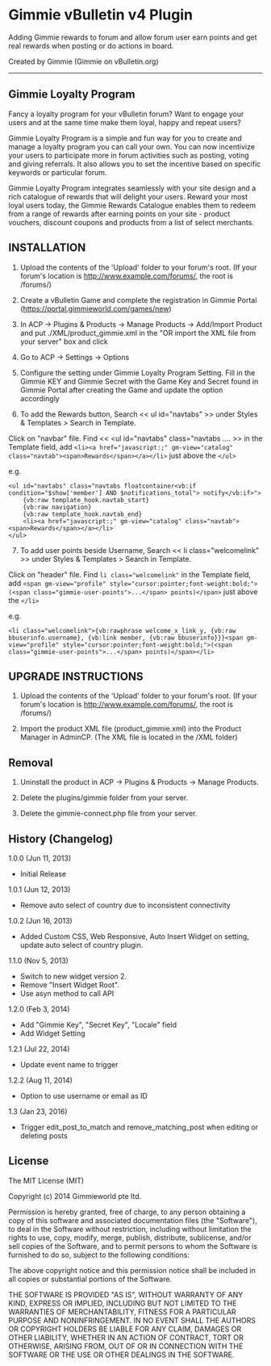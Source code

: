# Gimmie vBulletin v4 Plugin

Adding Gimmie rewards to forum and allow forum user earn points and get real rewards when posting or do actions in board.


Created by Gimmie (Gimmie on vBulletin.org)

---------------------------------------------

Gimmie Loyalty Program
------------------------------
Fancy a loyalty program for your vBulletin forum? Want to engage your users and at the same time make them loyal, happy and repeat users?

Gimmie Loyalty Program is a simple and fun way for you to create and manage a loyalty program you can call your own. You can now incentivize your users to participate more in forum activities such as posting, voting and giving referrals.  It also allows you to set the incentive based on specific keywords or particular forum.

Gimmie Loyalty Program integrates seamlessly with your site design and a rich catalogue of rewards that will delight your users. Reward your most loyal users today,  the Gimmie Rewards Catalogue enables them to redeem from a range of rewards after earning points on your site - product vouchers, discount coupons and products from a list of select merchants.

INSTALLATION
-----------------------

1. Upload the contents of the 'Upload' folder to your forum's root.
  (If your forum's location is http://www.example.com/forums/, the root is /forums/)

2. Create a vBulletin Game and complete the registration in Gimmie Portal (https://portal.gimmieworld.com/games/new)

3. In ACP -> Plugins & Products -> Manage Products -> Add/Import Product and put
   ./XML/product_gimmie.xml
   in the "OR import the XML file from your server" box and click

4. Go to ACP -> Settings -> Options

5. Configure the setting under Gimmie Loyalty Program Setting. Fill in the Gimmie KEY and Gimmie Secret with the Game Key and Secret found in Gimmie Portal after creating the Game and update the option accordingly

6. To add the Rewards button, Search << ul id="navtabs" >> under Styles & Templates > Search in Template.

  Click on "navbar" file. Find << <ul id="navtabs" class="navtabs .... >> in the Template field,
  add `<li><a href="javascript:;" gm-view="catalog" class="navtab"><span>Rewards</span></a></li>` just above the `</ul>`

  e.g.
  ```
  <ul id="navtabs" class="navtabs floatcontainer<vb:if condition="$show['member'] AND $notifications_total"> notify</vb:if>">
      {vb:raw template_hook.navtab_start}
      {vb:raw navigation}
      {vb:raw template_hook.navtab_end}
      <li><a href="javascript:;" gm-view="catalog" class="navtab"><span>Rewards</span></a></li>
  </ul>
  ```
7. To add user points beside Username, Search << li class="welcomelink" >> under Styles & Templates > Search in Template.

  Click on "header" file. Find `li class="welcomelink"` in the Template field, add `<span gm-view="profile" style="cursor:pointer;font-weight:bold;">(<span class="gimmie-user-points">...</span> points)</span>` just above the `</li>`

  e.g.
  ```
  <li class="welcomelink">{vb:rawphrase welcome_x_link_y, {vb:raw bbuserinfo.username}, {vb:link member, {vb:raw bbuserinfo}}}<span gm-view="profile" style="cursor:pointer;font-weight:bold;">(<span class="gimmie-user-points">...</span> points)</span></li>
  ```

UPGRADE INSTRUCTIONS
----------------------------------------
1. Upload the contents of the 'Upload' folder to your forum's root.
   (If your forum's location is http://www.example.com/forums/, the root is /forums/)

2. Import the product XML file (product_gimmie.xml) into the Product Manager in AdminCP.
   (The XML file is located in the /XML folder)


Removal
----------------
1. Uninstall the product in ACP -> Plugins & Products -> Manage Products.

2. Delete the plugins/gimmie folder from your server.

3. Delete the gimmie-connect.php file from your server.



History (Changelog)
------------------------------
1.0.0 (Jun 11, 2013)
- Initial Release

1.0.1 (Jun 12, 2013)
- Remove auto select of country due to inconsistent connectivity

1.0.2 (Jun 16, 2013)
- Added Custom CSS, Web Responsive, Auto Insert Widget on setting, update auto select of country plugin.

1.1.0 (Nov 5, 2013)
- Switch to new widget version 2.
- Remove "Insert Widget Root".
- Use asyn method to call API

1.2.0 (Feb 3, 2014)
- Add "Gimmie Key", "Secret Key", "Locale" field
- Add Widget Setting

1.2.1 (Jul 22, 2014)
- Update event name to trigger

1.2.2 (Aug 11, 2014)
- Option to use username or email as ID

1.3 (Jan 23, 2016)
- Trigger edit_post_to_match and remove_matching_post when editing or deleting posts



License
------------------------------
The MIT License (MIT)

Copyright (c) 2014 Gimmieworld pte ltd.

Permission is hereby granted, free of charge, to any person obtaining a copy
of this software and associated documentation files (the "Software"), to deal
in the Software without restriction, including without limitation the rights
to use, copy, modify, merge, publish, distribute, sublicense, and/or sell
copies of the Software, and to permit persons to whom the Software is
furnished to do so, subject to the following conditions:

The above copyright notice and this permission notice shall be included in all
copies or substantial portions of the Software.

THE SOFTWARE IS PROVIDED "AS IS", WITHOUT WARRANTY OF ANY KIND, EXPRESS OR
IMPLIED, INCLUDING BUT NOT LIMITED TO THE WARRANTIES OF MERCHANTABILITY,
FITNESS FOR A PARTICULAR PURPOSE AND NONINFRINGEMENT. IN NO EVENT SHALL THE
AUTHORS OR COPYRIGHT HOLDERS BE LIABLE FOR ANY CLAIM, DAMAGES OR OTHER
LIABILITY, WHETHER IN AN ACTION OF CONTRACT, TORT OR OTHERWISE, ARISING FROM,
OUT OF OR IN CONNECTION WITH THE SOFTWARE OR THE USE OR OTHER DEALINGS IN THE
SOFTWARE.
